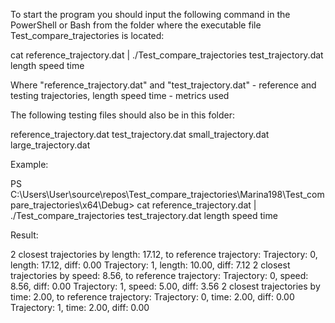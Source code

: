 To start the program you should input the following command in the PowerShell or Bash from the folder where the executable file Test_compare_trajectories is located:

cat reference_trajectory.dat | ./Test_compare_trajectories test_trajectory.dat length speed time

Where "reference_trajectory.dat" and "test_trajectory.dat" - reference and testing trajectories, 
length speed time - metrics used


The following testing files should also be in this folder:

reference_trajectory.dat
test_trajectory.dat
small_trajectory.dat
large_trajectory.dat

Example:

PS C:\Users\User\source\repos\Test_compare_trajectories\Marina198\Test_compare_trajectories\x64\Debug> cat reference_trajectory.dat | ./Test_compare_trajectories test_trajectory.dat length speed time

Result:

2 closest trajectories by length: 17.12,  to reference trajectory:
Trajectory: 0, length: 17.12, diff: 0.00
Trajectory: 1, length: 10.00, diff: 7.12
2 closest trajectories by speed: 8.56,  to reference trajectory:
Trajectory: 0, speed: 8.56, diff: 0.00
Trajectory: 1, speed: 5.00, diff: 3.56
2 closest trajectories by time: 2.00,  to reference trajectory:
Trajectory: 0, time: 2.00, diff: 0.00
Trajectory: 1, time: 2.00, diff: 0.00 